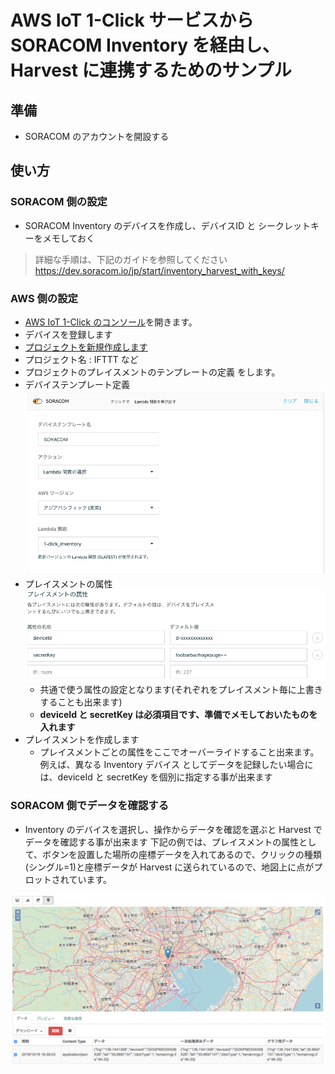 # AWS IoT 1-Click サービスから SORACOM Inventory を経由し、 Harvest に連携するためのサンプル

## 準備
- SORACOM のアカウントを開設する

## 使い方

### SORACOM 側の設定
- SORACOM Inventory のデバイスを作成し、デバイスID と シークレットキーをメモしておく

> 詳細な手順は、下記のガイドを参照してください  
> https://dev.soracom.io/jp/start/inventory_harvest_with_keys/

### AWS 側の設定
- [AWS IoT 1-Click のコンソール](https://ap-northeast-1.console.aws.amazon.com/iot1click/home)を開きます。
- デバイスを登録します
- [プロジェクトを新規作成します](https://ap-northeast-1.console.aws.amazon.com/iot1click/home?region=ap-northeast-1#/create/project)
 - プロジェクト名 : IFTTT など
- プロジェクトのプレイスメントのテンプレートの定義 をします。
 - デバイステンプレート定義
 ![デバイステンプレート](../../images/inventory/device_template.png)
 - プレイスメントの属性
 ![プレイスメントの属性](../../images/inventory/placement_attributes.png)
   - 共通で使う属性の設定となります(それぞれをプレイスメント毎に上書きすることも出来ます)
   - **deviceId と secretKey は必須項目です、準備でメモしておいたものを入れます**
- プレイスメントを作成します
  - プレイスメントごとの属性をここでオーバーライドすること出来ます。例えば、異なる Inventory デバイス としてデータを記録したい場合には、deviceId と secretKey を個別に指定する事が出来ます

### SORACOM 側でデータを確認する
- Inventory のデバイスを選択し、操作からデータを確認を選ぶと Harvest でデータを確認する事が出来ます
下記の例では、プレイスメントの属性として、ボタンを設置した場所の座標データを入れてあるので、クリックの種類(シングル=1)と座標データが Harvest に送られているので、地図上に点がプロットされています。

![デバイステンプレート](../../images/inventory/harvest.png)
